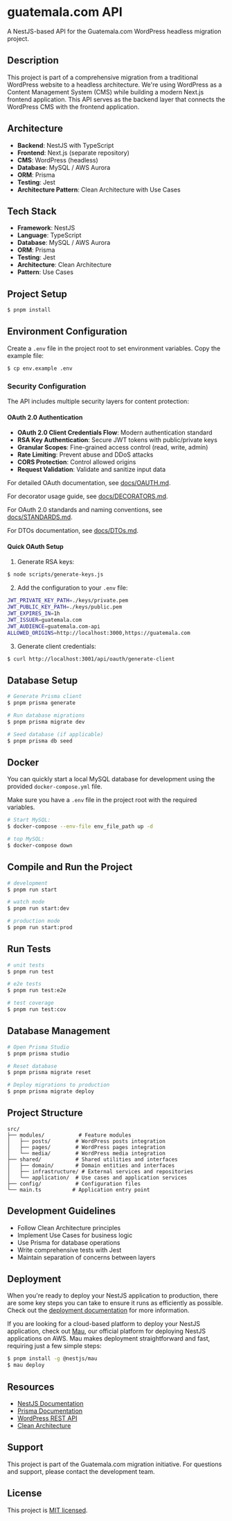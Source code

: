 # guatemala.com API

A NestJS-based API for the Guatemala.com WordPress headless migration project.

## Description

This project is part of a comprehensive migration from a traditional WordPress website to a headless architecture. We're using WordPress as a Content Management System (CMS) while building a modern Next.js frontend application. This API serves as the backend layer that connects the WordPress CMS with the frontend application.

## Architecture

- **Backend**: NestJS with TypeScript
- **Frontend**: Next.js (separate repository)
- **CMS**: WordPress (headless)
- **Database**: MySQL / AWS Aurora
- **ORM**: Prisma
- **Testing**: Jest
- **Architecture Pattern**: Clean Architecture with Use Cases

## Tech Stack

- **Framework**: NestJS
- **Language**: TypeScript
- **Database**: MySQL / AWS Aurora
- **ORM**: Prisma
- **Testing**: Jest
- **Architecture**: Clean Architecture
- **Pattern**: Use Cases

## Project Setup

```bash
$ pnpm install
```

## Environment Configuration

Create a `.env` file in the project root to set environment variables. Copy the example file:

```bash
$ cp env.example .env
```

### Security Configuration

The API includes multiple security layers for content protection:

#### OAuth 2.0 Authentication

- **OAuth 2.0 Client Credentials Flow**: Modern authentication standard
- **RSA Key Authentication**: Secure JWT tokens with public/private keys
- **Granular Scopes**: Fine-grained access control (read, write, admin)
- **Rate Limiting**: Prevent abuse and DDoS attacks
- **CORS Protection**: Control allowed origins
- **Request Validation**: Validate and sanitize input data

For detailed OAuth documentation, see [docs/OAUTH.md](docs/OAUTH.md).

For decorator usage guide, see [docs/DECORATORS.md](docs/DECORATORS.md).

For OAuth 2.0 standards and naming conventions, see [docs/STANDARDS.md](docs/STANDARDS.md).

For DTOs documentation, see [docs/DTOs.md](docs/DTOs.md).

#### Quick OAuth Setup

1. Generate RSA keys:

```bash
$ node scripts/generate-keys.js
```

2. Add the configuration to your `.env` file:

```bash
JWT_PRIVATE_KEY_PATH=./keys/private.pem
JWT_PUBLIC_KEY_PATH=./keys/public.pem
JWT_EXPIRES_IN=1h
JWT_ISSUER=guatemala.com
JWT_AUDIENCE=guatemala.com-api
ALLOWED_ORIGINS=http://localhost:3000,https://guatemala.com
```

3. Generate client credentials:

```bash
$ curl http://localhost:3001/api/oauth/generate-client
```

## Database Setup

```bash
# Generate Prisma client
$ pnpm prisma generate

# Run database migrations
$ pnpm prisma migrate dev

# Seed database (if applicable)
$ pnpm prisma db seed
```

## Docker

You can quickly start a local MySQL database for development using the provided `docker-compose.yml` file.

Make sure you have a `.env` file in the project root with the required variables.

```bash
# Start MySQL:
$ docker-compose --env-file env_file_path up -d

# top MySQL:
$ docker-compose down
```

## Compile and Run the Project

```bash
# development
$ pnpm run start

# watch mode
$ pnpm run start:dev

# production mode
$ pnpm run start:prod
```

## Run Tests

```bash
# unit tests
$ pnpm run test

# e2e tests
$ pnpm run test:e2e

# test coverage
$ pnpm run test:cov
```

## Database Management

```bash
# Open Prisma Studio
$ pnpm prisma studio

# Reset database
$ pnpm prisma migrate reset

# Deploy migrations to production
$ pnpm prisma migrate deploy
```

## Project Structure

```
src/
├── modules/           # Feature modules
│   ├── posts/        # WordPress posts integration
│   ├── pages/        # WordPress pages integration
│   └── media/        # WordPress media integration
├── shared/           # Shared utilities and interfaces
│   ├── domain/       # Domain entities and interfaces
│   ├── infrastructure/ # External services and repositories
│   └── application/  # Use cases and application services
├── config/           # Configuration files
└── main.ts          # Application entry point
```

## Development Guidelines

- Follow Clean Architecture principles
- Implement Use Cases for business logic
- Use Prisma for database operations
- Write comprehensive tests with Jest
- Maintain separation of concerns between layers

## Deployment

When you're ready to deploy your NestJS application to production, there are some key steps you can take to ensure it runs as efficiently as possible. Check out the [deployment documentation](https://docs.nestjs.com/deployment) for more information.

If you are looking for a cloud-based platform to deploy your NestJS application, check out [Mau](https://mau.nestjs.com), our official platform for deploying NestJS applications on AWS. Mau makes deployment straightforward and fast, requiring just a few simple steps:

```bash
$ pnpm install -g @nestjs/mau
$ mau deploy
```

## Resources

- [NestJS Documentation](https://docs.nestjs.com)
- [Prisma Documentation](https://www.prisma.io/docs)
- [WordPress REST API](https://developer.wordpress.org/rest-api/)
- [Clean Architecture](https://blog.cleancoder.com/uncle-bob/2012/08/13/the-clean-architecture.html)

## Support

This project is part of the Guatemala.com migration initiative. For questions and support, please contact the development team.

## License

This project is [MIT licensed](https://github.com/nestjs/nest/blob/master/LICENSE).

